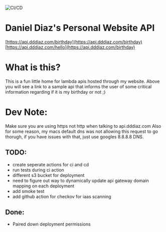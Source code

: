 ![CI/CD](https://github.com/dddiaz/api.dddiaz.com/workflows/CI/CD/badge.svg)

# Daniel Diaz's Personal Website API

[https://api.dddiaz.com/birthday](https://api.dddiaz.com/birthday)
[https://api.dddiaz.com/hello](https://api.dddiaz.com/birthday)

# What is this?
This is a fun little home for lambda apis hosted through my website. Above you will see a link to a sample api that
informs the user of some critical information regarding if it is my birthday or not ;)

# Dev Note:
Make sure you are using https not http when talking to api.dddiaz.com
Also for some reason, my macs default dns was not allowing this request to go thorugh, if you have issues with that, just use googles 8.8.8.8 DNS.

## TODO:
- create seperate actions for ci and cd
- run tests during ci action
- different s3 bucket for deployment
- need to figure out way to dynamically update api gateway domain mapping on each deployment
- add smoke test
- add github action for checkov for iaas scanning

## Done:
- Paired down deployment permissions
